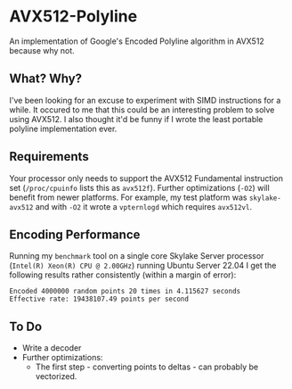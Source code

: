 # AVX512-Polyline

An implementation of Google's Encoded Polyline algorithm in AVX512 because why not.

## What? Why?

I've been looking for an excuse to experiment with SIMD instructions for a while. It occured to me that this could be an interesting problem to solve using AVX512. I also thought it'd be funny if I wrote the least portable polyline implementation ever.

## Requirements
Your processor only needs to support the AVX512 Fundamental instruction set (`/proc/cpuinfo` lists this as `avx512f`). Further optimizations (`-O2`) will benefit from newer platforms. For example, my test platform was `skylake-avx512` and with `-O2` it wrote a `vpternlogd` which requires `avx512vl`.

## Encoding Performance
Running my `benchmark` tool on a single core Skylake Server processor (`Intel(R) Xeon(R) CPU @ 2.00GHz`) running Ubuntu Server 22.04 I get the following results rather consistently (within a margin of error):

```
Encoded 4000000 random points 20 times in 4.115627 seconds
Effective rate: 19438107.49 points per second
```

## To Do
* Write a decoder
* Further optimizations:
  * The first step - converting points to deltas - can probably be vectorized.
